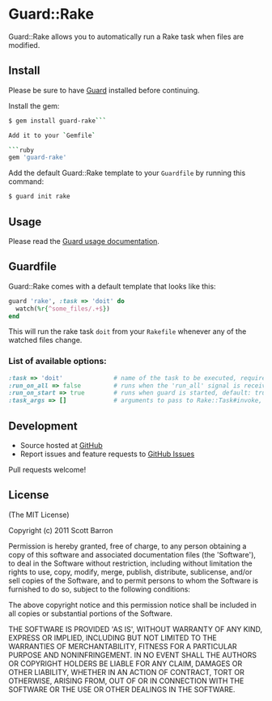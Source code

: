 # Guard::Rake

Guard::Rake allows you to automatically run a Rake task when files are
modified.

## Install

Please be sure to have [Guard](https://github.com/guard/guard) installed
before continuing.

Install the gem:
```bash
$ gem install guard-rake```

Add it to your `Gemfile`

```ruby
gem 'guard-rake'
```

Add the default Guard::Rake template to your `Guardfile` by running this
command:

```bash
$ guard init rake
```

## Usage

Please read the [Guard usage documentation](https://github.com/guard/guard#readme).

## Guardfile

Guard::Rake comes with a default template that looks like this:

```ruby
guard 'rake', :task => 'doit' do
  watch(%r{^some_files/.+$})
end
```

This will run the rake task `doit` from your `Rakefile` whenever any of
the watched files change.

### List of available options:

``` ruby
:task => 'doit'              # name of the task to be executed, required
:run_on_all => false         # runs when the 'run_all' signal is received from Guard (enter is pressed), default: true
:run_on_start => true        # runs when guard is started, default: true
:task_args => []             # arguments to pass to Rake::Task#invoke, default: []
```

## Development

- Source hosted at [GitHub](https://github.com/rubyist/guard-rake)
- Report issues and feature requests to [GitHub Issues](https://github.com/rubyist/guard-rake/issues)

Pull requests welcome!

## License

(The MIT License)

Copyright (c) 2011 Scott Barron

Permission is hereby granted, free of charge, to any person obtaining
a copy of this software and associated documentation files (the
'Software'), to deal in the Software without restriction, including
without limitation the rights to use, copy, modify, merge, publish,
distribute, sublicense, and/or sell copies of the Software, and to
permit persons to whom the Software is furnished to do so, subject to
the following conditions:

The above copyright notice and this permission notice shall be
included in all copies or substantial portions of the Software.

THE SOFTWARE IS PROVIDED 'AS IS', WITHOUT WARRANTY OF ANY KIND,
EXPRESS OR IMPLIED, INCLUDING BUT NOT LIMITED TO THE WARRANTIES OF
MERCHANTABILITY, FITNESS FOR A PARTICULAR PURPOSE AND NONINFRINGEMENT.
IN NO EVENT SHALL THE AUTHORS OR COPYRIGHT HOLDERS BE LIABLE FOR ANY
CLAIM, DAMAGES OR OTHER LIABILITY, WHETHER IN AN ACTION OF CONTRACT,
TORT OR OTHERWISE, ARISING FROM, OUT OF OR IN CONNECTION WITH THE
SOFTWARE OR THE USE OR OTHER DEALINGS IN THE SOFTWARE.

